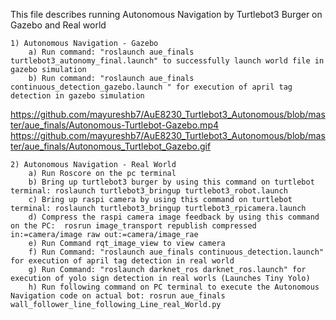 This file describes running Autonomous Navigation by Turtlebot3 Burger on Gazebo and Real world

	1) Autonomous Navigation - Gazebo
		a) Run command: "roslaunch aue_finals turtlebot3_autonomy_final.launch" to successfully launch world file in gazebo simulation
		b) Run command: "roslaunch aue_finals continuous_detection_gazebo.launch " for execution of april tag detection in gazebo simulation
https://github.com/mayureshb7/AuE8230_Turtlebot3_Autonomous/blob/master/aue_finals/Autonomous-Turtlebot-Gazebo.mp4
https://github.com/mayureshb7/AuE8230_Turtlebot3_Autonomous/blob/master/aue_finals/Autonomous_Turtlebot_Gazebo.gif

	2) Autonomous Navigation - Real World
		a) Run Roscore on the pc terminal
		b) Bring up turtlebot3 burger by using this command on turtlebot terminal: roslaunch turtlebot3_bringup turtlebot3_robot.launch
		c) Bring up raspi camera by using this command on turtlebot terminal: roslaunch turtlebot3_bringup turtlebot3_rpicamera.launch
		d) Compress the raspi camera image feedback by using this command on the PC:  rosrun image_transport republish compressed in:=camera/image raw out:=camera/image_rae
		e) Run Command rqt_image_view to view camera
		f) Run Command: "roslaunch aue_finals continuous_detection.launch" for execution of april tag detection in real world
		g) Run Command: "roslaunch darknet_ros darknet_ros.launch" for execution of yolo sign detection in real worls (Launches Tiny Yolo)
		h) Run following command on PC terminal to execute the Autonomous Navigation code on actual bot: rosrun aue_finals wall_follower_line_following_Line_real_World.py
